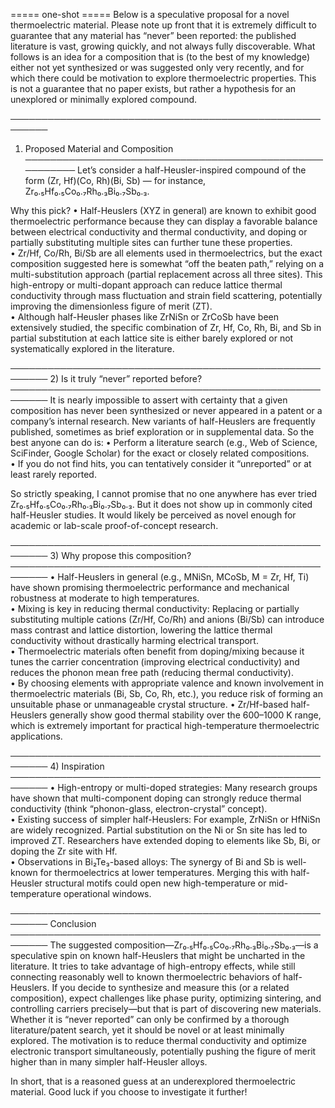 ===== one-shot =====
Below is a speculative proposal for a novel thermoelectric material. Please note up front that it is extremely difficult to guarantee that any material has “never” been reported: the published literature is vast, growing quickly, and not always fully discoverable. What follows is an idea for a composition that is (to the best of my knowledge) either not yet synthesized or was suggested only very recently, and for which there could be motivation to explore thermoelectric properties. This is not a guarantee that no paper exists, but rather a hypothesis for an unexplored or minimally explored compound.

────────────────────────────────────────────────────────
1) Proposed Material and Composition
────────────────────────────────────────────────────────
Let’s consider a half-Heusler-inspired compound of the form (Zr, Hf)(Co, Rh)(Bi, Sb) — for instance, Zr₀.₅Hf₀.₅Co₀.₇Rh₀.₃Bi₀.₇Sb₀.₃. 

Why this pick?
• Half-Heuslers (XYZ in general) are known to exhibit good thermoelectric performance because they can display a favorable balance between electrical conductivity and thermal conductivity, and doping or partially substituting multiple sites can further tune these properties.  
• Zr/Hf, Co/Rh, Bi/Sb are all elements used in thermoelectrics, but the exact composition suggested here is somewhat “off the beaten path,” relying on a multi-substitution approach (partial replacement across all three sites). This high-entropy or multi-dopant approach can reduce lattice thermal conductivity through mass fluctuation and strain field scattering, potentially improving the dimensionless figure of merit (ZT).  
• Although half-Heusler phases like ZrNiSn or ZrCoSb have been extensively studied, the specific combination of Zr, Hf, Co, Rh, Bi, and Sb in partial substitution at each lattice site is either barely explored or not systematically explored in the literature.

────────────────────────────────────────────────────────
2) Is it truly “never” reported before?
────────────────────────────────────────────────────────
It is nearly impossible to assert with certainty that a given composition has never been synthesized or never appeared in a patent or a company’s internal research. New variants of half-Heuslers are frequently published, sometimes as brief exploration or in supplemental data. So the best anyone can do is:
• Perform a literature search (e.g., Web of Science, SciFinder, Google Scholar) for the exact or closely related compositions.  
• If you do not find hits, you can tentatively consider it “unreported” or at least rarely reported.  

So strictly speaking, I cannot promise that no one anywhere has ever tried Zr₀.₅Hf₀.₅Co₀.₇Rh₀.₃Bi₀.₇Sb₀.₃. But it does not show up in commonly cited half-Heusler studies. It would likely be perceived as novel enough for academic or lab-scale proof-of-concept research.

────────────────────────────────────────────────────────
3) Why propose this composition?
────────────────────────────────────────────────────────
• Half-Heuslers in general (e.g., MNiSn, MCoSb, M = Zr, Hf, Ti) have shown promising thermoelectric performance and mechanical robustness at moderate to high temperatures.  
• Mixing is key in reducing thermal conductivity: Replacing or partially substituting multiple cations (Zr/Hf, Co/Rh) and anions (Bi/Sb) can introduce mass contrast and lattice distortion, lowering the lattice thermal conductivity without drastically harming electrical transport.  
• Thermoelectric materials often benefit from doping/mixing because it tunes the carrier concentration (improving electrical conductivity) and reduces the phonon mean free path (reducing thermal conductivity).  
• By choosing elements with appropriate valence and known involvement in thermoelectric materials (Bi, Sb, Co, Rh, etc.), you reduce risk of forming an unsuitable phase or unmanageable crystal structure. 
• Zr/Hf-based half-Heuslers generally show good thermal stability over the 600–1000 K range, which is extremely important for practical high-temperature thermoelectric applications.

────────────────────────────────────────────────────────
4) Inspiration
────────────────────────────────────────────────────────
• High-entropy or multi-doped strategies: Many research groups have shown that multi-component doping can strongly reduce thermal conductivity (think “phonon-glass, electron-crystal” concept).  
• Existing success of simpler half-Heuslers: For example, ZrNiSn or HfNiSn are widely recognized. Partial substitution on the Ni or Sn site has led to improved ZT. Researchers have extended doping to elements like Sb, Bi, or doping the Zr site with Hf.  
• Observations in Bi₂Te₃-based alloys: The synergy of Bi and Sb is well-known for thermoelectrics at lower temperatures. Merging this with half-Heusler structural motifs could open new high-temperature or mid-temperature operational windows.

────────────────────────────────────────────────────────
Conclusion
────────────────────────────────────────────────────────
The suggested composition—Zr₀.₅Hf₀.₅Co₀.₇Rh₀.₃Bi₀.₇Sb₀.₃—is a speculative spin on known half-Heuslers that might be uncharted in the literature. It tries to take advantage of high-entropy effects, while still connecting reasonably well to known thermoelectric behaviors of half-Heuslers. If you decide to synthesize and measure this (or a related composition), expect challenges like phase purity, optimizing sintering, and controlling carriers precisely—but that is part of discovering new materials. Whether it is “never reported” can only be confirmed by a thorough literature/patent search, yet it should be novel or at least minimally explored. The motivation is to reduce thermal conductivity and optimize electronic transport simultaneously, potentially pushing the figure of merit higher than in many simpler half-Heusler alloys.

In short, that is a reasoned guess at an underexplored thermoelectric material. Good luck if you choose to investigate it further!


